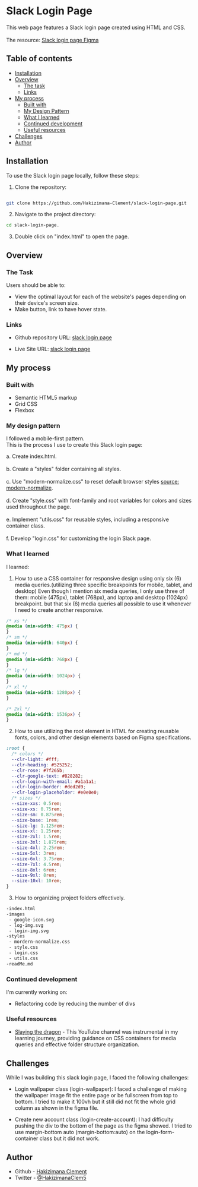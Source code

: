 # Slack Login Page

This web page features a Slack login page created using HTML and CSS.
<br><br>
The resource: [Slack login page Figma](<https://www.figma.com/file/ah4tm83mbBB63J7ODDZhBu/Login-Page-Design-(Community)>)

## Table of contents

- [Installation](#installation)
- [Overview](#overview)
  - [The task](#the-task)
  - [Links](#links)
- [My process](#my-process)
  - [Built with](#built-with)
  - [My Design Pattern](#my-design-pattern)
  - [What I learned](#what-i-learned)
  - [Continued development](#continued-development)
  - [Useful resources](#useful-resources)
- [Challenges](#challenges)
- [Author](#author)

## Installation

To use the Slack login page locally, follow these steps:

1. Clone the repository:

```bash

git clone https://github.com/Hakizimana-Clement/slack-login-page.git
```

2. Navigate to the project directory:

```bash
cd slack-login-page.
```

3. Double click on "index.html" to open the page.

## Overview

### The Task

Users should be able to:

- View the optimal layout for each of the website's pages depending on their device's screen size.
- Make button, link to have hover state.

### Links

- Github repository URL: [slack login page](https://github.com/Hakizimana-Clement/slack-login-page)

- Live Site URL: [slack login page](https://hakizimana-clement.github.io/slack-login-page/)

## My process

### Built with

- Semantic HTML5 markup
- Grid CSS
- Flexbox

### My design pattern

I followed a mobile-first pattern.
<br>
This is the process I use to create this Slack login page:

a. Create index.html.<br> <br>
b. Create a "styles" folder containing all styles.<br> <br>
c. Use "modern-normalize.css" to reset default browser styles [source: modern-normalize](https://github.com/sindresorhus/modern-normalize).<br> <br>
d. Create "style.css" with font-family and root variables for colors and sizes used throughout the page.<br> <br>
e. Implement "utils.css" for reusable styles, including a responsive container class.<br> <br>
f. Develop "login.css" for customizing the login Slack page.

### What I learned

I learned:
<br>

1. How to use a CSS container for responsive design using only six (6) media queries.(utilizing three specific breakpoints for mobile, tablet, and desktop)
   Even though I mention six media queries, I only use three of them: mobile (475px), tablet (768px), and laptop and desktop (1024px) breakpoint.
   but that six (6) media queries all possible to use it whenever I need to create another responsive.

```css
/* xs */
@media (min-width: 475px) {
}
/* sm */
@media (min-width: 640px) {
}
/* md */
@media (min-width: 768px) {
}
/* lg */
@media (min-width: 1024px) {
}
/* xl */
@media (min-width: 1280px) {
}

/* 2xl */
@media (min-width: 1536px) {
}
```

2. How to use utilizing the root element in HTML for creating reusable fonts, colors, and other design elements based on Figma specifications.

```css
:root {
  /* colors */
  --clr-light: #fff;
  --clr-heading: #525252;
  --clr-rose: #7f265b;
  --clr-google-text: #828282;
  --clr-login-with-email: #a1a1a1;
  --clr-login-border: #ded2d9;
  --clr-login-placeholder: #e0e0e0;
  /* sizes */
  --size-xxs: 0.5rem;
  --size-xs: 0.75rem;
  --size-sm: 0.875rem;
  --size-base: 1rem;
  --size-lg: 1.125rem;
  --size-xl: 1.25rem;
  --size-2xl: 1.5rem;
  --size-3xl: 1.875rem;
  --size-4xl: 2.25rem;
  --size-5xl: 3rem;
  --size-6xl: 3.75rem;
  --size-7xl: 4.5rem;
  --size-8xl: 6rem;
  --size-9xl: 8rem;
  --size-10xl: 10rem;
}
```

3. How to organizing project folders effectively.

```bash
-index.html
-images
 - google-icon.svg
 - log-img.svg
 - login-img.svg
-styles
 - mordern-normalize.css
 - style.css
 - login.css
 - utils.css
-readMe.md
```

### Continued development

I'm currently working on:

- Refactoring code by reducing the number of divs

### Useful resources

- [Slaying the dragon](https://www.youtube.com/@slayingthedragon) - This YouTube channel was instrumental in my learning journey, providing guidance on CSS containers for media queries and effective folder structure organization.

## Challenges

While I was building this slack login page, I faced the following challenges:

- Login wallpaper class (login-wallpaper): I faced a challenge of making the wallpaper image fit the entire page or be fullscreen from top to bottom. I tried to make it 100vh but it still did not fit the whole grid column as shown in the figma file.

- Create new account class (login-create-account): I had difficulty pushing the div to the bottom of the page as the figma showed. I tried to use margin-bottom auto (margin-bottom:auto) on the login-form-container class but it did not work.

## Author

- Github - [Hakizimana Clement](https://github.com/Hakizimana-Clement/)
- Twitter - [@HakizimanaClem5](https://www.twitter.com/HakizimanaClem5)
